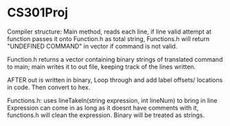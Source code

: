 # CS301Proj

Compiler structure: 
Main method, reads each line, if line valid attempt at function passes it onto Function.h as total string, Functions.h will return "UNDEFINED COMMAND" in vector if command is not valid. 

Function.h returns a vector containing binary strings of translated command to main; main writes it to out file, keeping track of the lines written. 

AFTER out is written in binary,
Loop through and add label offsets/ locations in code.
Then convert to hex. 

Functions.h: uses lineTakeIn(string expression, int lineNum) to bring in line
Expression can come in as long as it doesnt have comments with it, functions.h will clean the expression. 
Binary will be treated as strings. 